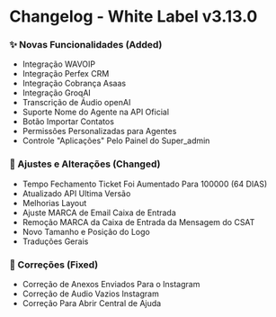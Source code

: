 # Changelog - White Label v3.13.0

### ✨ Novas Funcionalidades (Added)

- Integração WAVOIP
- Integração Perfex CRM
- Integração Cobrança Asaas
- Integração GroqAI
- Transcrição de Áudio openAI
- Suporte Nome do Agente na API Oficial
- Botão Importar Contatos
- Permissões Personalizadas para Agentes
- Controle "Aplicações" Pelo Painel do Super_admin

### 🚸 Ajustes e Alterações (Changed)

- Tempo Fechamento Ticket Foi Aumentado Para 100000 (64 DIAS)
- Atualizado API Ultima Versão
- Melhorias Layout
- Ajuste MARCA de Email Caixa de Entrada
- Remoção MARCA da Caixa de Entrada da Mensagem do CSAT
- Novo Tamanho e Posição do Logo
- Traduções Gerais

### 🐛 Correções (Fixed)

- Correção de Anexos Enviados Para o Instagram
- Correção de Audio Vazios Instagram
- Correção Para Abrir Central de Ajuda
